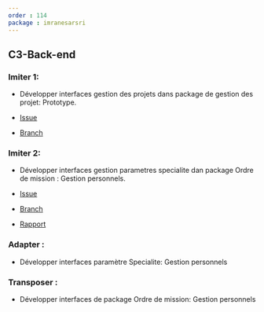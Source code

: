 ```yaml
---
order : 114
package : imranesarsri
---
```


## C3-Back-end

### Imiter 1:
- Développer interfaces gestion des projets dans package de gestion des projet: Prototype.

- [Issue](https://github.com/labs-web/prototype/issues/22)
- [Branch](https://github.com/labs-web/prototype/tree/22-gestionprojets_projetsbackend-3)

### Imiter 2:
- Développer interfaces gestion parametres specialite dan package Ordre de mission : Gestion personnels.

- [Issue](https://github.com/solicoders/gestion-personnels/issues/99)
- [Branch](https://github.com/solicoders/gestion-personnels/tree/99-gestionparametres_specialitefrontend)
- [Rapport](https://solicoders.github.io/gestion-personnels/documentation/GestionParametres/)

### Adapter :
- Développer interfaces paramètre Specialite: Gestion personnels

### Transposer :
- Développer interfaces de package Ordre de mission: Gestion personnels